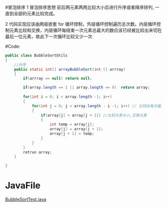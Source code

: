#冒泡排序
1 冒泡排序思想 前后两元素两两比较大小后进行升序或者降序排列, 一直到全部的元素比较完成。

2 代码实现应该由两层嵌套 for 循环控制，外层循环控制遍历总次数。内层循环控制元素比较和交换，内层循环每结束一次元素总最大的数应该已经被比较出来切在最后一位元素，故此下一次循环比较又少一次

#Code:

```java
public class BubbleSortUtils
{
	//升序
	public static int[] arrayBubbleSort(int [] arrray)
	{
		if(arrray == null) return null;

		if(array.length == 1 || array.length == 0)  return array;
		
		for(int i = 0; i < array.length -1; i++)
		{
			for(int j = 0; j < array.length - i -1; i++) // 比较出每次最大的元素放在数组最后,所以下次最后一次元素不用比较。则循环次数可每次递减1
			{
				if(array[j] > array[j + 1]) //比较元素大小,互换元素
				{
					int temp = array[j];
					array[j] = array[j + 1];
					array[j + 1] = temp;
				}
			}
		}
		retrun array;
	}

}

```

# JavaFile

[BubbleSortTest.java](https://github.com/13120241790/ProgrameLife/blob/master/Java/Array/BubbleSortTest.java)
